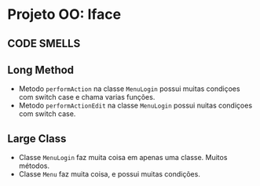 # Projeto OO: Iface

## CODE SMELLS
## Long Method 
- Metodo ``performAction`` na classe `MenuLogin` possui muitas condiçoes com switch case e chama varias funções.
- Metodo ``performActionEdit`` na classe `MenuLogin` possui nuitas condiçoes com switch case.


## Large Class 
- Classe ``MenuLogin`` faz muita coisa em apenas uma classe. Muitos métodos.
- Classe ``Menu`` faz muita coisa, e possui muitas condições.



